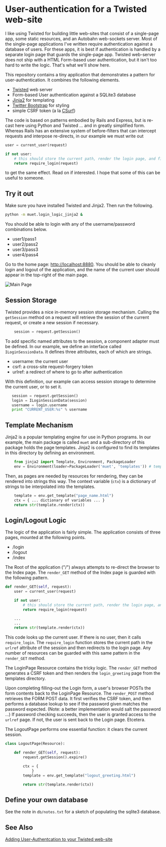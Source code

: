 User-authentication for a Twisted web-site
================================================

I like using Twisted for building little web-sites that consist of a
single-page app, some static resources, and an Autobahn web-sockets
server.  Most of the single-page applications I've written require
authentication against a database of users.  For these apps, it is
best if authentication is handled by a separate login page that guards
the single-page app.  Twisted web-server does not ship with a HTML
Form-based user authentication, but it isn't too hard to write the
logic.  That's what we'll show here.

This repository contains a tiny application that demonstrates a
pattern for user-authentication.  It combines the following elements.

- [Twisted](https://twistedmatrix.com) web server
- Form-based User authentication against a SQLite3 database
- [Jinja2](http://jinja.pocoo.org/) for templating
- [Twitter Bootstrap](http://getbootstrap.com/) for styling
- simple CSRF token (a la [CSurf](https://github.com/expressjs/csurf))

The code is based on patterns embodied by Rails and Express, but is
re-cast here using Python and Twisted ... and in greatly simplified
form.  Whereas Rails has an extensive system of before-filters that
can intercept requests and interpose re-directs,  in our example
we must write out

```python
user = current_user(request)

if not user:
    # this should store the current path, render the login page, and finally redirect back here
    return require_login(request)
```

to get the same effect.  Read on if interested.  I hope that some of
this can be useful to someone.

## Try it out

Make sure you have installed Twisted and Jinja2.  Then run the
following.

```sh
python -m muet.login_logic_jinja2 &
```

You should be able to login with any of the username/password
combinations below.

- user1/pass1
- user2/pass2
- user3/pass3
- user4/pass4

Go to the home page: [http://localhost:8880](http://localhost:8880).  You should be able to
cleanly login and logout of the application, and the name of the
current user should appear in the top-right of the main page.

![Main Page](images/muet_page.png)

## Session Storage
    
Twisted provides a nice in-memory session storage mechanism.  Calling
the `getSession` method on a request will retrieve the session of the
current request, or create a new session if necessary.

```python
    session = request.getSession()
```

To add specific named attributes to the session, a component adapter
must be defined.  In our example, we define an interface called
`ILoginSessionData`.  It defines three attributes, each of which are strings.

- username: the current user
- csrf: a cross-site request-forgery token
- urlref: a redirect of where to go to after authentication

With this definition, our example can access session storage to
determine the current user, or to set it.

```python
   session = request.getSession()
   login = ILoginSessionData(session)
   username = login.username
   print "CURRENT_USER:%s" % username
```

## Template Mechanism

Jinja2 is a popular templating engine for use in Python programs.  In
our example, the main package is called `muet` and a sub-directory of
this package holds the page templates.  Jinja2 is configured to find
its templates in this directory by defining an environment.

```python
    from jinja2 import Template, Environment, PackageLoader
    env = Environment(loader=PackageLoader('muet', 'templates')) # templates dir under muet package
```

Then, as pages are needed by resources for rendering, they can be
rendered into strings this way.  The context variable (`ctx`) is a
dictionary of strings to be interpolated into the templates.

```python
    template = env.get_template("page_name.html")
    ctx = { ... dictionary of variables ... }
    return str(template.render(ctx))
```
    

## Login/Logout Logic

The logic of the application is fairly simple.  The application
consists of three pages, mounted at the following points.

- /login
- /logout
- /index

The Root of the application ("/") always attempts to re-direct the
browser to the Index page.  The `render_GET` method of the Index page
is guarded with the following pattern.

```python
def render_GET(self, request):
    user = current_user(request)

    if not user:
        # this should store the current path, render the login page, and finally redirect back here
        return require_login(request)

    ...
    ...
    return str(template.render(ctx))
```

This code looks up the current user.  If there is no user, then it
calls `require_login`.  The `require_login` function stores the
current path in the `urlref` attribute of the session and then
redirects to the login page.  Any number of resources can be guarded
with this same pattern in the `render_GET` method.

The LoginPage Resource contains the tricky logic.  The `render_GET`
method generates a CSRF token and then renders the `login_greeting`
page from the templates directory.

Upon completing filling-out the Login form, a user's browser POSTs the
form contents back to the LoginPage Resource.  The `render_POST`
method retrieves the FORM POST data.  It first verifies the CSRF
token, and then performs a database lookup to see if the password
given matches the password expected.  (Note: a better implementation
would salt the password ...)  If password checking succeeds, then the
user is granted access to the `urlref` page.  If not, the user is sent back
to the Login page.  Etcetera.

The LogoutPage performs one essential function: it clears the current
session.

```python
class LogoutPage(Resource):

    def render_GET(self, request):
        request.getSession().expire()

        ctx = {
            }
        template = env.get_template("logout_greeting.html")

        return str(template.render(ctx))
```


## Define your own database

See the note in `db/notes.txt` for a sketch of populating the sqlite3 database.


## See Also

[Adding User-Authentcation to your Twisted web-site](http://blog.vrplumber.com/b/2004/09/27/adding-user-authentication-to/)

